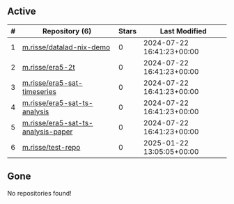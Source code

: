 ## Active
| # | Repository (6) | Stars | Last Modified |
| --- | --- | --- | --- |
| 1 | [m.risse/datalad-nix-demo](https://atris.fz-juelich.de/m.risse/datalad-nix-demo) | 0 | 2024-07-22 16:41:23+00:00 |
| 2 | [m.risse/era5-2t](https://atris.fz-juelich.de/m.risse/era5-2t) | 0 | 2024-07-22 16:41:23+00:00 |
| 3 | [m.risse/era5-sat-timeseries](https://atris.fz-juelich.de/m.risse/era5-sat-timeseries) | 0 | 2024-07-22 16:41:23+00:00 |
| 4 | [m.risse/era5-sat-ts-analysis](https://atris.fz-juelich.de/m.risse/era5-sat-ts-analysis) | 0 | 2024-07-22 16:41:23+00:00 |
| 5 | [m.risse/era5-sat-ts-analysis-paper](https://atris.fz-juelich.de/m.risse/era5-sat-ts-analysis-paper) | 0 | 2024-07-22 16:41:23+00:00 |
| 6 | [m.risse/test-repo](https://atris.fz-juelich.de/m.risse/test-repo) | 0 | 2025-01-22 13:05:05+00:00 |

## Gone
No repositories found!

